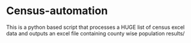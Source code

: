 # Census-automation
This is a python based script that processes a HUGE list of census excel data and outputs an excel file containing county wise population results/
